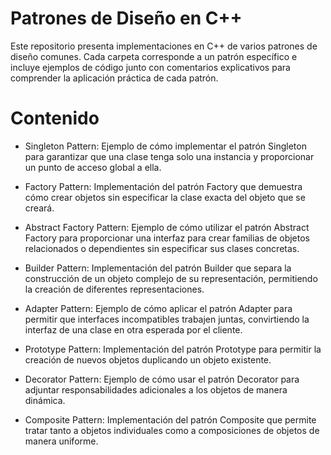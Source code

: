 # Patrones de Diseño en C++
 Este repositorio presenta implementaciones en C++ de varios patrones de diseño comunes.
 Cada carpeta corresponde a un patrón específico e incluye ejemplos de código junto con comentarios explicativos para comprender la aplicación práctica de cada patrón.

# Contenido
- Singleton Pattern: Ejemplo de cómo implementar el patrón Singleton para garantizar que una clase tenga solo una instancia y proporcionar un punto de acceso global a ella.

- Factory Pattern: Implementación del patrón Factory que demuestra cómo crear objetos sin especificar la clase exacta del objeto que se creará.

- Abstract Factory Pattern: Ejemplo de cómo utilizar el patrón Abstract Factory para proporcionar una interfaz para crear familias de objetos relacionados o dependientes sin especificar sus clases concretas.

- Builder Pattern: Implementación del patrón Builder que separa la construcción de un objeto complejo de su representación, permitiendo la creación de diferentes representaciones.

- Adapter Pattern: Ejemplo de cómo aplicar el patrón Adapter para permitir que interfaces incompatibles trabajen juntas, convirtiendo la interfaz de una clase en otra esperada por el cliente.

- Prototype Pattern: Implementación del patrón Prototype para permitir la creación de nuevos objetos duplicando un objeto existente.

- Decorator Pattern: Ejemplo de cómo usar el patrón Decorator para adjuntar responsabilidades adicionales a los objetos de manera dinámica.

- Composite Pattern: Implementación del patrón Composite que permite tratar tanto a objetos individuales como a composiciones de objetos de manera uniforme.
